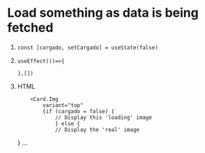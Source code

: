 # Load something as data is being fetched

1.  `const [cargado, setCargado] = useState(false)`
2.  ```
    useEffect(()=>{

    },[])
    ```

3.  HTML

            <Card.Img
                variant="top"
                {if (cargado = false) {
                    // Display this 'loading' image
                    } else {
                    // Display the 'real' image

    }
    ...
